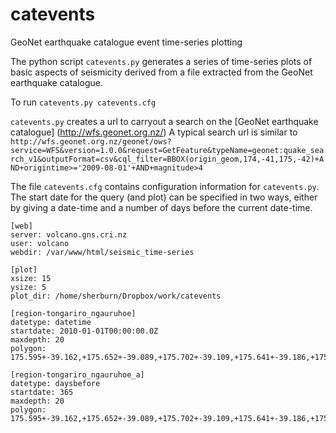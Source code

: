# catevents
GeoNet earthquake catalogue event time-series plotting

The python script ```catevents.py``` generates a series of time-series plots of basic aspects of seismicity derived from a file extracted from the GeoNet earthquake catalogue.

To run ```catevents.py catevents.cfg ```

```catevents.py``` creates a url to carryout a search on the [GeoNet earthquake catalogue] (http://wfs.geonet.org.nz/)
A typical search url is similar to ```http://wfs.geonet.org.nz/geonet/ows?service=WFS&version=1.0.0&request=GetFeature&typeName=geonet:quake_search_v1&outputFormat=csv&cql_filter=BBOX(origin_geom,174,-41,175,-42)+AND+origintime>='2009-08-01'+AND+magnitude>4```

The file ```catevents.cfg``` contains configuration information for ```catevents.py```.
The start date for the query (and plot) can be specified in two ways, either by giving a date-time and a number of days before the current date-time.
```
[web]
server: volcano.gns.cri.nz
user: volcano
webdir: /var/www/html/seismic_time-series

[plot]
xsize: 15
ysize: 5
plot_dir: /home/sherburn/Dropbox/work/catevents

[region-tongariro_ngauruhoe]
datetype: datetime
startdate: 2010-01-01T00:00:00.0Z
maxdepth: 20
polygon: 175.595+-39.162,+175.652+-39.089,+175.702+-39.109,+175.641+-39.186,+175.595+-39.162

[region-tongariro_ngauruhoe_a]
datetype: daysbefore
startdate: 365
maxdepth: 20
polygon: 175.595+-39.162,+175.652+-39.089,+175.702+-39.109,+175.641+-39.186,+175.595+-39.162
```
